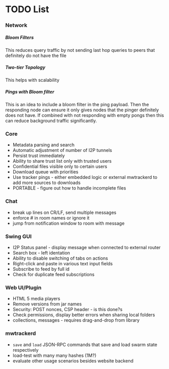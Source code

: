 # TODO List

### Network

##### Bloom Filters

This reduces query traffic by not sending last hop queries to peers that definitely do not have the file

##### Two-tier Topology

This helps with scalability

##### Pings with Bloom filter

This is an idea to include a bloom filter in the ping payload.  Then the responding node can ensure it only gives nodes that the pinger definitely does not have.  If combined with not responding with empty pongs then this can reduce background traffic significantly.

### Core

* Metadata parsing and search
* Automatic adjustment of number of I2P tunnels
* Persist trust immediately
* Ability to share trust list only with trusted users
* Confidential files visible only to certain users
* Download queue with priorities 
* Use tracker pings - either embedded logic or external mwtrackerd to add more sources to downloads
* PORTABLE - figure out how to handle incomplete files

### Chat
* break up lines on CR/LF, send multiple messages
* enforce # in room names or ignore it
* jump from notification window to room with message

### Swing GUI
* I2P Status panel - display message when connected to external router
* Search box - left identation
* Ability to disable switching of tabs on actions
* Right-click and paste in various text input fields
* Subscribe to feed by full id
* Check for duplicate feed subscriptions

### Web UI/Plugin
* HTML 5 media players
* Remove versions from jar names
* Security: POST nonces, CSP header - is this done?s
* Check permissions, display better errors when sharing local folders
* collections, messages - requires drag-and-drop from library

### mwtrackerd
* `save` and `load` JSON-RPC commands that save and load swarm state respectively
* load-test with many many hashes (1M?)
* evaluate other usage scenarios besides website backend 
